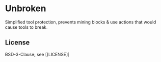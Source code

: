 # Unbroken

Simplified tool protection, prevents mining blocks & use actions that would cause tools to break.

## License

BSD-3-Clause, see [[LICENSE]]